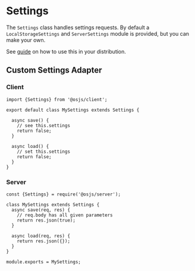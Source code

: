 # Settings

The `Settings` class handles settings requests. By default a `LocalStorageSettings` and `ServerSettings` module is provided, but you can make your own.

See [guide](/guide/settings/README.md) on how to use this in your distribution.

## Custom Settings Adapter

### Client

```
import {Settings} from '@osjs/client';

export default class MySettings extends Settings {

  async save() {
    // see this.settings
    return false;
  }

  async load() {
    // set this.settings
    return false;
  }
}
```

### Server

```
const {Settings} = require('@osjs/server');

class MySettings extends Settings {
  async save(req, res) {
    // req.body has all given parameters
    return res.json(true);
  }

  async load(req, res) {
    return res.json({});
  }
}

module.exports = MySettings;
```
